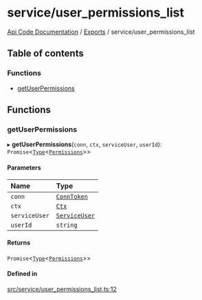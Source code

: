 # service/user\_permissions\_list
 
[Api Code Documentation](../README.md) / [Exports](../modules.md) / service/user\_permissions\_list

## Table of contents

### Functions

- [getUserPermissions](service_user_permissions_list.md#getuserpermissions)

## Functions

### getUserPermissions

▸ **getUserPermissions**(`conn`, `ctx`, `serviceUser`, `userId`): `Promise`\<[`Type`](result.md#type)\<[`Permissions`](service_domain_permissions.md#permissions)\>\>

#### Parameters

| Name | Type |
| :------ | :------ |
| `conn` | [`ConnToken`](service_conn.md#conntoken) |
| `ctx` | [`Ctx`](../interfaces/lib_ctx.Ctx.md) |
| `serviceUser` | [`ServiceUser`](../interfaces/service_domain_organization_service_user.ServiceUser.md) |
| `userId` | `string` |

#### Returns

`Promise`\<[`Type`](result.md#type)\<[`Permissions`](service_domain_permissions.md#permissions)\>\>

#### Defined in

[src/service/user_permissions_list.ts:12](https://github.com/openkfw/TruBudget/blob/422cbec/api/src/service/user_permissions_list.ts#L12)
